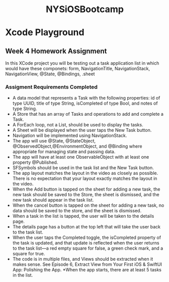 <h1 align="center">NYSiOSBootcamp</h1>

# Xcode Playground

## Week 4 Homework Assignment

In this XCode project you will be testing out a task application list in which would have these componets: form, NavigationTitle, NavigationStack, NavigationView, @State, @Bindings, .sheet

### Assigment Requirements Completed

* A data model that represents a Task with the following properties: id of type UUID, title of type String, isCompleted of type Bool, and notes of type String.
* A Store that has an array of Tasks and operations to add and complete a Task.
* A ForEach loop, not a List, should be used to display the tasks.
* A Sheet will be displayed when the user taps the New Task button.
* Navigation will be implemented using NavigationStack.
* The app will use @State, @StateObject, @ObservedObject,@EnvironmentObject, and @Binding where appropriate for managing state and passing data.
* The app will have at least one ObservableObject with at least one property @Published.
* SFSymbols should be used in the task list and the New Task button.
* The app layout matches the layout in the video as closely as possible. There is no expectation that your layout exactly matches the layout in the video.
* When the Add button is tapped on the sheet for adding a new task, the new task should be saved to the Store, the sheet is dismissed, and the new task should appear in the task list.
* When the cancel button is tapped on the sheet for adding a new task, no data should be saved to the store, and the sheet is dismissed.
* When a task in the list is tapped, the user will be taken to the details page.
* The details page has a button at the top left that will take the user back to the task list.
* When the user taps the Completed toggle, the isCompleted property of the task is updated, and that update is reflected when the user returns to the task list—a red empty square for false, a green check mark, and a square for true.
* The code is in multiple files, and Views should be extracted when it makes sense. See Episode 6, Extract View from Your First iOS & SwiftUI App: Polishing the App.
*When the app starts, there are at least 5 tasks in the list. 
